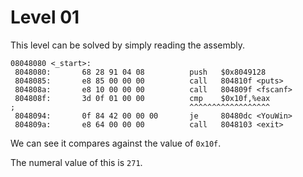 # Level 01

This level can be solved by simply reading the assembly.

```
08048080 <_start>:
 8048080:       68 28 91 04 08          push   $0x8049128
 8048085:       e8 85 00 00 00          call   804810f <puts>
 804808a:       e8 10 00 00 00          call   804809f <fscanf>
 804808f:       3d 0f 01 00 00          cmp    $0x10f,%eax
;                                       ^^^^^^^^^^^^^^^^^^
 8048094:       0f 84 42 00 00 00       je     80480dc <YouWin>
 804809a:       e8 64 00 00 00          call   8048103 <exit>
```

We can see it compares against the value of `0x10f`.

The numeral value of this is `271`.
